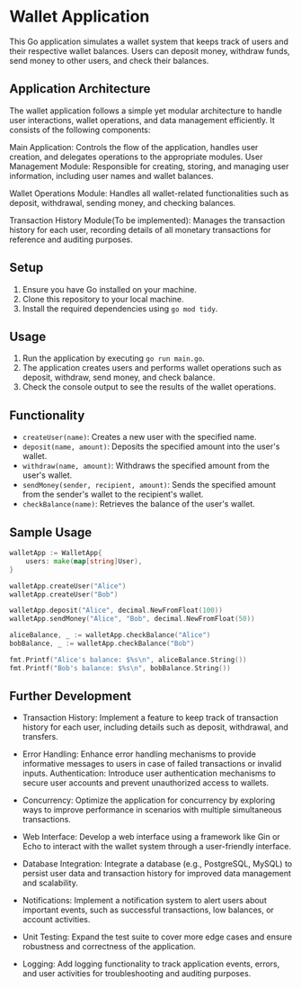 # Wallet Application

This Go application simulates a wallet system that keeps track of users and their respective wallet balances. Users can deposit money, withdraw funds, send money to other users, and check their balances.

## Application Architecture

The wallet application follows a simple yet modular architecture to handle user interactions, wallet operations, and data management efficiently. It consists of the following components:

Main Application: Controls the flow of the application, handles user creation, and delegates operations to the appropriate modules.
User Management Module: Responsible for creating, storing, and managing user information, including user names and wallet balances.

Wallet Operations Module: Handles all wallet-related functionalities such as deposit, withdrawal, sending money, and checking balances.

Transaction History Module(To be implemented): Manages the transaction history for each user, recording details of all monetary transactions for reference and auditing purposes.

## Setup

1. Ensure you have Go installed on your machine.
2. Clone this repository to your local machine.
3. Install the required dependencies using `go mod tidy`.

## Usage

1. Run the application by executing `go run main.go`.
2. The application creates users and performs wallet operations such as deposit, withdraw, send money, and check balance.
3. Check the console output to see the results of the wallet operations.

## Functionality

- `createUser(name)`: Creates a new user with the specified name.
- `deposit(name, amount)`: Deposits the specified amount into the user's wallet.
- `withdraw(name, amount)`: Withdraws the specified amount from the user's wallet.
- `sendMoney(sender, recipient, amount)`: Sends the specified amount from the sender's wallet to the recipient's wallet.
- `checkBalance(name)`: Retrieves the balance of the user's wallet.

## Sample Usage

```go
walletApp := WalletApp{
    users: make(map[string]User),
}

walletApp.createUser("Alice")
walletApp.createUser("Bob")

walletApp.deposit("Alice", decimal.NewFromFloat(100))
walletApp.sendMoney("Alice", "Bob", decimal.NewFromFloat(50))

aliceBalance, _ := walletApp.checkBalance("Alice")
bobBalance, _ := walletApp.checkBalance("Bob")

fmt.Printf("Alice's balance: $%s\n", aliceBalance.String())
fmt.Printf("Bob's balance: $%s\n", bobBalance.String())
```

## Further Development

- Transaction History: Implement a feature to keep track of transaction history for each user, including details such as deposit, withdrawal, and transfers.
-  Error Handling: Enhance error handling mechanisms to provide informative messages to users in case of failed transactions or invalid inputs.
Authentication: Introduce user authentication mechanisms to secure user accounts and prevent unauthorized access to wallets.
- Concurrency: Optimize the application for concurrency by exploring ways to improve performance in scenarios with multiple simultaneous transactions.
- Web Interface: Develop a web interface using a framework like Gin or Echo to interact with the wallet system through a user-friendly interface.
- Database Integration: Integrate a database (e.g., PostgreSQL, MySQL) to persist user data and transaction history for improved data management and scalability.
- Notifications: Implement a notification system to alert users about important events, such as successful transactions, low balances, or account activities.
- Unit Testing: Expand the test suite to cover more edge cases and ensure robustness and correctness of the application.

- Logging: Add logging functionality to track application events, errors, and user activities for troubleshooting and auditing purposes.
